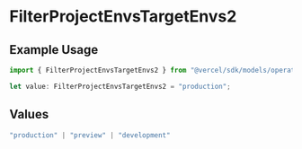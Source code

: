 # FilterProjectEnvsTargetEnvs2

## Example Usage

```typescript
import { FilterProjectEnvsTargetEnvs2 } from "@vercel/sdk/models/operations/filterprojectenvs.js";

let value: FilterProjectEnvsTargetEnvs2 = "production";
```

## Values

```typescript
"production" | "preview" | "development"
```